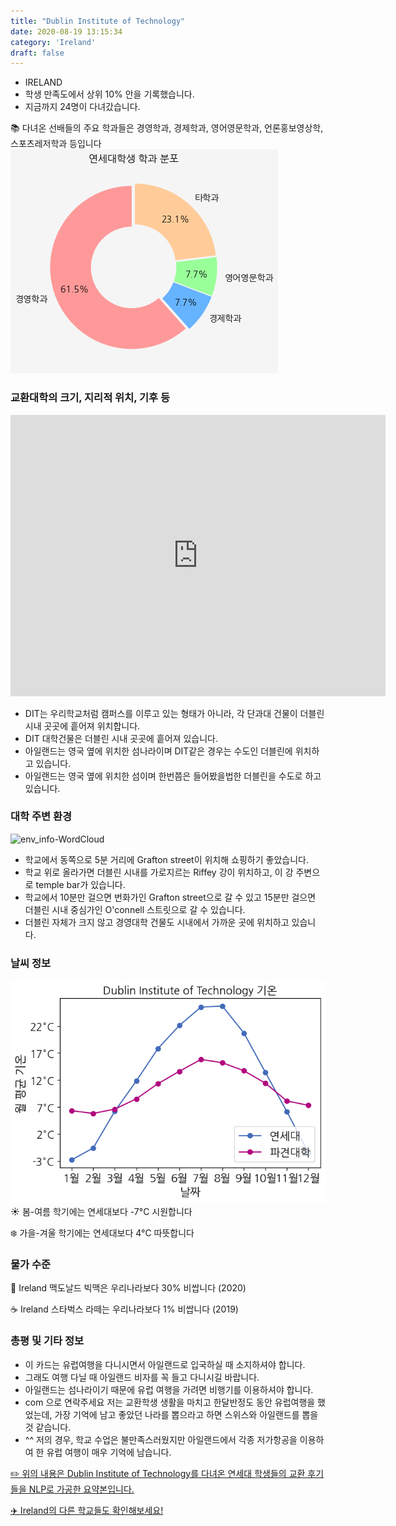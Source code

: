 ```yaml
---
title: "Dublin Institute of Technology"
date: 2020-08-19 13:15:34
category: 'Ireland'
draft: false
---
```



* IRELAND
* 학생 만족도에서 상위 10% 안을 기록했습니다.
* 지금까지 24명이 다녀갔습니다. 

📚 다녀온 선배들의 주요 학과들은 경영학과, 경제학과, 영어영문학과, 언론홍보영상학, 스포츠레저학과 등입니다
![department-info](../plots/IE000002.png)
### 교환대학의 크기, 지리적 위치, 기후 등
<iframe
width="600"
height="450"
frameborder="0" style="border:0"
src="https://www.google.com/maps/embed/v1/place?key=AIzaSyC9e1AME-pVmWC4hBpFdu5S4dKzyepa3HQ&q=Dublin+Institute+of+Technology&center=53.3371436,-6.2682366&zoom=14" allowfullscreen>
</iframe>

* DIT는 우리학교처럼 캠퍼스를 이루고 있는 형태가 아니라, 각 단과대 건물이 더블린 시내 곳곳에 흩어져 위치합니다.
* DIT 대학건물은 더블린 시내 곳곳에 흩어져 있습니다.
* 아일랜드는 영국 옆에 위치한 섬나라이며 DIT같은 경우는 수도인 더블린에 위치하고 있습니다.
* 아일랜드는 영국 옆에 위치한 섬이며 한번쯤은 들어봤을법한 더블린을 수도로 하고 있습니다.


### 대학 주변 환경

![env_info-WordCloud](../univ_wordclouds_okt/env_info/IE000002_env_info_okt.png)

* 학교에서 동쪽으로 5분 거리에 Grafton street이 위치해 쇼핑하기 좋았습니다.
* 학교 위로 올라가면 더블린 시내를 가로지르는 Riffey 강이 위치하고, 이 강 주변으로 temple bar가 있습니다.
* 학교에서 10분만 걸으면 번화가인 Grafton street으로 갈 수 있고 15분만 걸으면 더블린 시내 중심가인 O'connell 스트릿으로 갈 수 있습니다.
* 더블린 자체가 크지 않고 경영대학 건물도 시내에서 가까운 곳에 위치하고 있습니다.


### 날씨 정보 
 ![temparature_IE000002](../plots/weather/IE000002.png)
☀️ 봄-여름 학기에는 연세대보다 -7°C 시원합니다

❄️ 가을-겨울 학기에는 연세대보다 4°C 따뜻합니다
### 물가 수준 
🍔 Ireland 맥도날드 빅맥은 우리나라보다 30% 비쌉니다 (2020)

☕️ Ireland 스타벅스 라떼는 우리나라보다 1% 비쌉니다 (2019)

### 총평 및 기타 정보
* 이 카드는 유럽여행을 다니시면서 아일랜드로 입국하실 때 소지하셔야 합니다.
* 그래도 여행 다닐 때 아일랜드 비자를 꼭 들고 다니시길 바랍니다.
* 아일랜드는 섬나라이기 때문에 유럽 여행을 가려면 비행기를 이용하셔야 합니다.
* com 으로 연락주세요 저는 교환학생 생활을 마치고 한달반정도 동안 유럽여행을 했었는데, 가장 기억에 남고 좋았던 나라를 뽑으라고 하면 스위스와 아일랜드를 뽑을것 같습니다.
* ^^ 저의 경우, 학교 수업은 불만족스러웠지만 아일랜드에서 각종 저가항공을 이용하여 한 유럽 여행이 매우 기억에 남습니다.


[✏️ 위의 내용은 Dublin Institute of Technology를 다녀온 연세대 학생들의 교환 후기들을 NLP로 가공한 요약본입니다.](http://oia.yonsei.ac.kr/partner/expReport.asp?ucode=IE000002&bgbn=A)

[✈️ Ireland의 다른 학교들도 확인해보세요!](https://yonsei-exchange.netlify.app/?category=Ireland)

